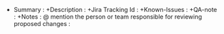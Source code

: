 + Summary 	        : 
+Description	      : 
+Jira Tracking Id   : 
+Known-Issues	      : 
+QA-note         	  : 
+Notes              :
@ mention the person or team responsible for reviewing proposed changes :
